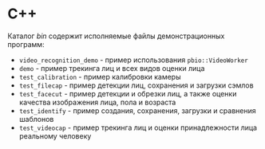 # C++

Каталог *bin* содержит исполняемые файлы демонстрационных программ:

* `video_recognition_demo` - пример использования `pbio::VideoWorker`
* `demo` - пример трекинга лиц и всех видов оценки лица
* `test_calibration` - пример калибровки камеры
* `test_filecap` - пример детекции лиц, сохранения и загрузки сэмлов
* `test_facecut` - пример детекции и обрезки лиц, а также оценки качества изображения лица, пола и возраста
* `test_identify` - пример создания, сохранения, загрузки и сравнения шаблонов
* `test_videocap` - пример трекинга лиц и оценки принадлежности лица реальному человеку
